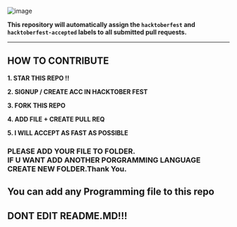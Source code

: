 ![image](https://user-images.githubusercontent.com/56723300/135698966-dc5c7d59-e8cf-4ffc-b0bf-a82009ad2187.png)

**This repository will automatically assign the `hacktoberfest` and `hacktoberfest-accepted` labels to all submitted pull requests.**

---

## HOW TO CONTRIBUTE

**1. STAR THIS REPO !!**

**2. SIGNUP / CREATE ACC IN HACKTOBER FEST**

**3. FORK THIS REPO** 

**4. ADD FILE + CREATE PULL REQ** 

**5. I WILL ACCEPT AS FAST AS POSSIBLE**

### PLEASE ADD YOUR FILE TO FOLDER.<br>IF U WANT ADD ANOTHER PORGRAMMING LANGUAGE CREATE NEW FOLDER.Thank You.

## You can add any Programming file to this repo

## DONT EDIT README.MD!!!
